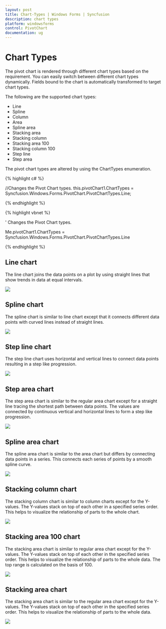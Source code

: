 ```yaml
---
layout: post
title: Chart-Types | Windows Forms | Syncfusion
description: chart types
platform: windowsforms
control: PivotChart
documentation: ug
---
```


# Chart Types

The pivot chart is rendered through different chart types based on the requirement. You can easily switch between different chart types dynamically. Fields bound to the chart is automatically transformed to target chart types.

The following are the supported chart types:

* Line
* Spline
* Column
* Area
* Spline area
* Stacking area
* Stacking column
* Stacking area 100
* Stacking column 100
* Step line
* Step area

The pivot chart types are altered by using the ChartTypes enumeration.


{% highlight c# %}

//Changes the Pivot Chart types.
this.pivotChart1.ChartTypes = Syncfusion.Windows.Forms.PivotChart.PivotChartTypes.Line;

{% endhighlight %}

{% highlight vbnet %}

' Changes the Pivot Chart types.

Me.pivotChart1.ChartTypes = Syncfusion.Windows.Forms.PivotChart.PivotChartTypes.Line

{% endhighlight %}

## Line chart

The line chart joins the data points on a plot by using straight lines that show trends in data at equal intervals.

![](Chart-Types_images/Chart-Types_img1.png)


## Spline chart

The spline chart is similar to line chart except that it connects different data points with curved lines instead of straight lines.



![](Chart-Types_images/Chart-Types_img2.png)



## Step line chart

The step line chart uses horizontal and vertical lines to connect data points resulting in a step like progression.


![](Chart-Types_images/Chart-Types_img3.png)



## Step area chart

The step area chart is similar to the regular area chart except for a straight line tracing the shortest path between data points. The values are connected by continuous vertical and horizontal lines to form a step like progression.

![](Chart-Types_images/Chart-Types_img4.png)



## Spline area chart

The spline area chart is similar to the area chart but differs by connecting data points in a series. This connects each series of points by a smooth spline curve.



![](Chart-Types_images/Chart-Types_img5.png)



## Stacking column chart

The stacking column chart is similar to column charts except for the Y-values. The Y-values stack on top of each other in a specified series order. This helps to visualize the relationship of parts to the whole chart.








![](Chart-Types_images/Chart-Types_img6.png)



## Stacking area 100 chart

The stacking area chart is similar to regular area chart except for the Y-values. The Y-values stack on top of each other in the specified series order. This helps to visualize the relationship of parts to the whole data. The top range is calculated on the basis of 100.


![](Chart-Types_images/Chart-Types_img7.png)



## Stacking area chart

The stacking area chart is similar to the regular area chart except for the Y-values. The Y-values stack on top of each other in the specified series order. This helps to visualize the relationship of parts to the whole data.


![](Chart-Types_images/Chart-Types_img8.png)
